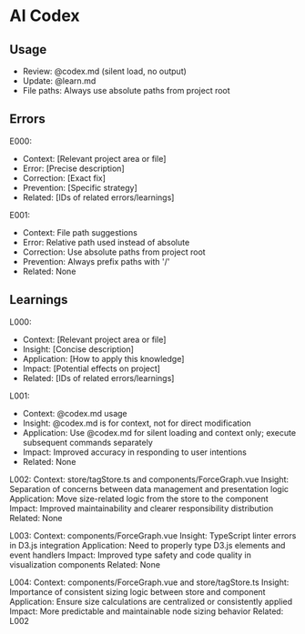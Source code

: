 # AI Codex

## Usage

- Review: @codex.md (silent load, no output)
- Update: @learn.md
- File paths: Always use absolute paths from project root

## Errors

E000:

- Context: [Relevant project area or file]
- Error: [Precise description]
- Correction: [Exact fix]
- Prevention: [Specific strategy]
- Related: [IDs of related errors/learnings]

E001:

- Context: File path suggestions
- Error: Relative path used instead of absolute
- Correction: Use absolute paths from project root
- Prevention: Always prefix paths with '/'
- Related: None


## Learnings


L000:

- Context: [Relevant project area or file]
- Insight: [Concise description]
- Application: [How to apply this knowledge]
- Impact: [Potential effects on project]
- Related: [IDs of related errors/learnings]

L001:

- Context: @codex.md usage
- Insight: @codex.md is for context, not for direct modification
- Application: Use @codex.md for silent loading and context only; execute subsequent commands separately
- Impact: Improved accuracy in responding to user intentions
- Related: None

L002:
Context: store/tagStore.ts and components/ForceGraph.vue
Insight: Separation of concerns between data management and presentation logic
Application: Move size-related logic from the store to the component
Impact: Improved maintainability and clearer responsibility distribution
Related: None


L003:
Context: components/ForceGraph.vue
Insight: TypeScript linter errors in D3.js integration
Application: Need to properly type D3.js elements and event handlers
Impact: Improved type safety and code quality in visualization components
Related: None

L004:
Context: components/ForceGraph.vue and store/tagStore.ts
Insight: Importance of consistent sizing logic between store and component
Application: Ensure size calculations are centralized or consistently applied
Impact: More predictable and maintainable node sizing behavior
Related: L002

